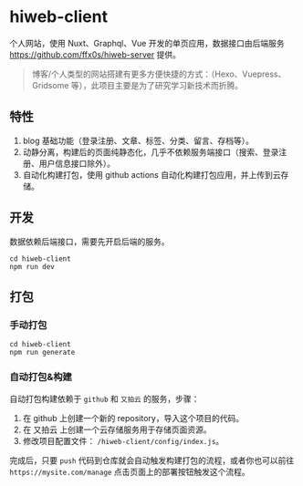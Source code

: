 # hiweb-client

个人网站，使用 Nuxt、Graphql、Vue 开发的单页应用，数据接口由后端服务  <https://github.com/ffx0s/hiweb-server> 提供。

> 博客/个人类型的网站搭建有更多方便快捷的方式：（Hexo、Vuepress、Gridsome 等），此项目主要是为了研究学习新技术而折腾。

## 特性

1. blog 基础功能（登录注册、文章、标签、分类、留言、存档等）。
2. 动静分离，构建后的页面纯静态化，几乎不依赖服务端接口（搜索、登录注册、用户信息接口除外）。
2. 自动化构建打包，使用 github actions 自动化构建打包应用，并上传到云存储。

## 开发

数据依赖后端接口，需要先开启后端的服务。

```
cd hiweb-client
npm run dev
```

## 打包

### 手动打包

```
cd hiweb-client
npm run generate
```

### 自动打包&构建

自动打包构建依赖于 `github` 和 `又拍云` 的服务，步骤：

1. 在 github 上创建一个新的 repository，导入这个项目的代码。
2. 在 又拍云 上创建一个云存储服务用于存储页面资源。
3. 修改项目配置文件： `/hiweb-client/config/index.js`。

完成后，只要 `push` 代码到仓库就会自动触发构建打包的流程，或者你也可以前往 `https://mysite.com/manage` 点击页面上的部署按钮触发这个流程。


